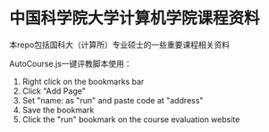 # 中国科学院大学计算机学院课程资料
本repo包括国科大（计算所）专业硕士的一些重要课程相关资料


AutoCourse.js一键评教脚本使用：
1. Right click on the bookmarks bar
2. Click "Add Page"
3. Set "name: as "run" and paste code at "address"
4. Save the bookmark
5. Click the "run" bookmark on the course evaluation website
